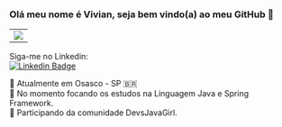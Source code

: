 ### Olá meu nome é Vivian, seja bem vindo(a) ao meu GitHub 👋

<table>
  <tr>
    <td><img src="https://i.imgur.com/3j7bpY8.png"></td>   
  </tr>  
</table>  

Siga-me no Linkedin: <br>
[![Linkedin Badge](https://img.shields.io/badge/-LinkedIn-blue?style=flat-square&logo=Linkedin&logoColor=white&link=https://www.linkedin.com/in/vivianbarbosareis)](https://www.linkedin.com/in/vivianbarbosareis)


<p align="left">

:round_pushpin: Atualmente em Osasco - SP 🇧🇷 <br>
:book: No momento focando os estudos na Linguagem Java e Spring Framework. <br>
:information_desk_person: Participando da comunidade DevsJavaGirl. <br>
</p>
<!--
**vivianreis/vivianreis** is a ✨ _special_ ✨ repository because its `README.md` (this file) appears on your GitHub profile.

Here are some ideas to get you started:

- 🔭 I’m currently working on ...
- 🌱 I’m currently learning ...
- 👯 I’m looking to collaborate on ...
- 🤔 I’m looking for help with ...
- 💬 Ask me about ...
- 📫 How to reach me: ...
- 😄 Pronouns: ...
- ⚡ Fun fact: ...
-->
